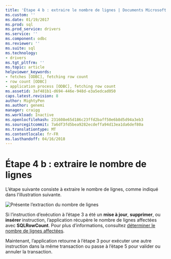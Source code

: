```yaml
---
title: 'Étape 4 b : extraire le nombre de lignes | Documents Microsoft'
ms.custom: ''
ms.date: 01/19/2017
ms.prod: sql
ms.prod_service: drivers
ms.service: ''
ms.component: odbc
ms.reviewer: ''
ms.suite: sql
ms.technology:
- drivers
ms.tgt_pltfrm: ''
ms.topic: article
helpviewer_keywords:
- fetches [ODBC], fetching row count
- row count [ODBC]
- application process [ODBC], fetching row count
ms.assetid: 3af481b1-d694-446e-948d-e3a5edcad050
caps.latest.revision: 8
author: MightyPen
ms.author: genemi
manager: craigg
ms.workload: Inactive
ms.openlocfilehash: 231608e65d186c23ffd2baff50e6b8d5d94a3eb3
ms.sourcegitcommit: 7a6df3fd5bea9282ecdeffa94d13ea1da6def80a
ms.translationtype: MT
ms.contentlocale: fr-FR
ms.lasthandoff: 04/16/2018
---
```

# <a name="step-4b-fetch-the-row-count"></a>Étape 4 b : extraire le nombre de lignes
L’étape suivante consiste à extraire le nombre de lignes, comme indiqué dans l’illustration suivante.  
  
 ![Présente l’extraction du nombre de lignes](../../../odbc/reference/develop-app/media/pr15.gif "pr15")  
  
 Si l’instruction d’exécution à l’étape 3 a été un **mise à jour**, **supprimer**, ou **insérer** instruction, l’application récupère le nombre de lignes affectées avec **SQLRowCount**. Pour plus d’informations, consultez [déterminer le nombre de lignes affectées](../../../odbc/reference/develop-app/determining-the-number-of-affected-rows.md).  
  
 Maintenant, l’application retourne à l’étape 3 pour exécuter une autre instruction dans la même transaction ou passe à l’étape 5 pour valider ou annuler la transaction.
